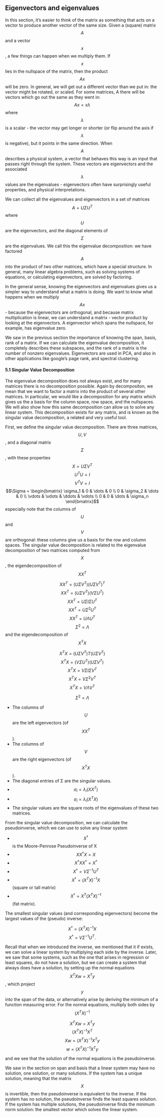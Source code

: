 ## Eigenvectors and eigenvalues

In this section, it’s easier to think of the matrix as something that acts on a vector to produce another vector of the same size. Given a (square) matrix $$A$$ and a vector $$x$$, a few things can happen when we multiply them. If $$x$$ lies in the nullspace of the matrix, then the product $$Ax$$ will be zero. In general, we will get out a different vector than we put in: the vector might be rotated, or scaled. For some matrices, A there will be vectors which go out the same as they went in: $$Ax = x\lambda$$ where $$\lambda$$ is a scalar - the vector may get longer or shorter (or flip around the axis if $$\lambda$$ is negative), but it points in the same direction. When $$A$$ describes a physical system, a vector that behaves this way is an input that passes right through the system. These vectors are eigenvectors and the associated $$\lambda$$ values are the eigenvalues - eigenvectors often have surprisingly useful properties, and physical interpretations.


We can collect all the eigenvalues and eigenvectors in a set of matrices $$A = U\Sigma U^T$$ where $$U$$ are the eigenvectors, and the diagonal elements of $$\Sigma$$ are the eigenvalues. We call this the eigenvalue decomposition: we have factored $$A$$ into the product of two other matrices, which have a special structure. In general, many linear algebra problems, such as solving systems of equations, or calculating eigenvectors, are solved by factoring.


In the general sense, knowing the eigenvectors and eigenvalues gives us a simpler way to understand what a matrix is doing. We want to know what happens when we multiply $$Ax$$ - because the eigenvectors are orthogonal, and because matrix multiplication is linear, we can understand a matrix - vector product by looking at the eigenvectors. A eigenvector which spans the nullspace, for example, has eigenvalue zero.

We saw in the previous section the importance of knowing the span, basis, rank of a matrix. If we can calculate the eigenvalue decomposition, it completely describes these subspaces, and the rank of a matrix is the number of nonzero eigenvalues. Eigenvectors are used in PCA, and also in other applications like google’s page rank, and spectral clustering.


#### 5.1 Singular Value Decomposition

The eigenvalue decomposition does not always exist, and for many matrices there is no decomposition possible. Again by decompositon, we mean that we want to factor a matrix into the product of several other matrices. In particular, we would like a decomposition for any matrix which gives us the a basis for the column space, row space, and the nullspaces. We will also show how this same decomposition can allow us to solve any linear system. This decomposition exists for any matrix, and is known as the singular value decomposition, a related and very useful tool.

First, we define the singular value decomposition. There are three matrices, $$U,V$$, and a diagonal matrix $$\Sigma$$, with these properties
$$X = U\Sigma V^T$$
$$U^TU = I$$
$$V^TV = I$$
$$\Sigma = \begin{bmatrix}
   \sigma_1 & 0 & \dots  & 0 \\
    0 & \sigma_2 & \dots  & 0 \\
    \vdots & \vdots & \ddots & \vdots \\
    0 & 0 & \dots  & \sigma_n
\end{bmatrix}$$
especially note that the columns of $$U$$ and $$V$$ are orthogonal: these columns give us a basis for the row and column spaces.The singular value decomposition is related to the eigenvalue decomposition of two matrices computed from $$X$$, the eigendecomposition of $$XX^T$$

$$XX^T =(U\Sigma V^T)(U\Sigma V^T)^T$$
$$XX^T = (U\Sigma V^T )(V\Sigma U^T)$$
$$XX^T =U\Sigma I\Sigma U^T$$
$$XX^T =U \Sigma^2 U^T$$
$$XX^T =UΛU^T$$
$$\Sigma^2 = Λ$$
and the eigendecomposition of $$X^T X$$

$$X^TX = (U\Sigma V^T )T (U\Sigma V^T ) $$
$$X^TX = (V\Sigma U^T )(U\Sigma V^T )$$ 
$$X^T X = V\Sigma I\Sigma V^T$$
$$X^T X = V\Sigma^2 V^T $$
$$X^T X = VΛV^T $$
$$\Sigma^2 = Λ $$

* The columns of $$U$$ are the left eigenvectors (of $$XX^T$$ ).
*  The columns of $$V$$ are the right eigenvectors (of $$X^T X$$). 
* The diagonal entries of Σ are the singular values.
* $$\sigma_i = \lambda_i(XX^T)$$
* $$\sigma_i = \lambda_i(X^TX)$$
* The singular values are the square roots of the eigenvalues of these two matrices.

From the singular value decomposition, we can calculate the pseudoinverse, which we can use to solve any linear system
* $$X^{\dagger}$$ is the Moore-Penrose Pseudoinverse of X
* $$XX^{\dagger}X=X$$
* $$X^{\dagger}XX^{\dagger} = X^{\dagger}$$
* $$X^{\dagger} = V\Sigma^{−1}U^T$$
* $$X^{\dagger} = (X^T X)^{−1}X$$ (square or tall matrix)
* $$X^{\dagger} = X^T (X^T X)^{−1}$$ (fat matrix).

The smallest singular values (and corresponding eigenvectors) become the largest values of the (pseudo) inverse:

$$X^{\dagger} = (X^T X)^{−1}X$$
$$X^{\dagger} = V\Sigma^{−1}U^T.$$ 

Recall that when we introduced the inverse, we mentioned that it if exists, we can solve a linear system by multiplying each side by the inverse. Later, we saw that some systems, such as the one that arises in regression or least squares, do not have a solution, but we can create a system that always does have a solution, by setting up the normal equations $$X^T Xw = X^T y$$, which project $$y$$ into the span of the data, or alternatively arise by deriving the minimum of a function measuring error. For the normal equations, multiply both sides by $$(X^T X)^{−1}$$

$$X^T Xw = X^T y$$
$$(X^T X)^{−1}X^T$$
$$Xw = (X^T X)^{−1}X^T y$$
$$w = (X^T X)^{−1}X^T y$$
and we see that the solution of the normal equations is the pseudoinverse.

We saw in the section on span and basis that a linear system may have no solution, one solution, or many solutions. If the system has a unique solution, meaning that the matrix $$X$$ is invertible, then the pseudoinverse is equivalent to the inverse. If the system has no solution, the pseudoinverse finds the least squares solution. If the system has multiple solutions, the pseudoinverse finds the minimum norm solution: the smallest vector which solves the linear system.